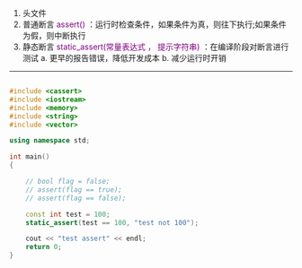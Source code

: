 1. 头文件<cassert>
2. 普通断言<font color = "purple"> assert() </font>：运行时检查条件，如果条件为真，则往下执行;如果条件为假，则中断执行
3. 静态断言 <font color ="purple" > static_assert(常量表达式 ， 提示字符串) </font>：在编译阶段对断言进行测试
   a. 更早的报告错误，降低开发成本
   b. 减少运行时开销
   
---

```cpp

#include <cassert>
#include <iostream>
#include <memory>
#include <string>
#include <vector>

using namespace std;

int main()
{

    // bool flag = false;
    // assert(flag == true);
    // assert(flag == false);

    const int test = 100;
    static_assert(test == 100, "test not 100");

    cout << "test assert" << endl;
    return 0;
}

```
